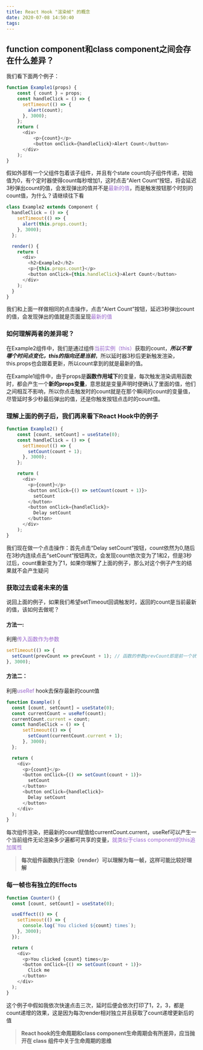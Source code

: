 ```yaml
---
title: React Hook "渲染帧" 的概念
date: 2020-07-08 14:50:40
tags:
---
```

## function component和class component之间会存在什么差异？
我们看下面两个例子：
```js
function Example1(props) {
    const { count } = props;
    const handleClick = () => {
      setTimeout(() => {
        alert(count);
      }, 3000);
    };
    return (
      <div>
          <p>{count}</p>
          <button onClick={handleClick}>Alert Count</button>
      </div>
    );
}
```
假如外部有一个父组件包着该子组件，并且有个state count向子组件传递，初始值为0，有个定时器使得count每秒增加1，这时点击“Alert Count”按钮，将会延迟3秒弹出count的值，会发现弹出的值并不是<font color="#9966CC">最新的值</font>，而是触发按钮那个时刻的count值，为什么？请继续往下看
```javascript
class Example2 extends Component {
  handleClick = () => {
    setTimeout(() => {
      alert(this.props.count);
    }, 3000);
  };

  render() {
    return (
      <div>
        <h2>Example2</h2>
        <p>{this.props.count}</p>
        <button onClick={this.handleClick}>Alert Count</button>
      </div>
    );
  }
}
```
我们和上面一样做相同的点击操作，点击“Alert Count”按钮，延迟3秒弹出count的值，会发现弹出的值就是页面呈现<font color="#9966CC">最新的值</font>
### 如何理解两者的差异呢？
在Example2组件中，我们是通过组件<font color="#9966CC">当前实例（this）</font>获取的count，***所以不管哪个时间点变化，this的指向还是当前***，所以延时器3秒后更新触发渲染，this.props也会跟着更新，所以count拿到的就是最新的值。

在Example1组件中，由于props是**函数作用域下**的变量，每次触发渲染调用函数时，都会产生一个**新的props变量**，意思就是变量声明时便确认了里面的值，他们之间相互不影响，所以你点击触发时的count就是在那个瞬间的count的变量值，尽管延时多少秒最后弹出的值，还是你触发按钮点击时的count值。

### 理解上面的例子后，我们再来看下React Hook中的例子
```js
function Example2() {
    const [count, setCount] = useState(0);
    const handleClick = () => {
      setTimeout(() => {
        setCount(count + 1);
      }, 3000);
    };

    return (
      <div>
        <p>{count}</p>
        <button onClick={() => setCount(count + 1)}>
          setCount
        </button>
        <button onClick={handleClick}>
          Delay setCount
        </button>
      </div>
    );
}
```
我们现在做一个点击操作：首先点击“Delay setCount”按钮，count依然为0,随后在3秒内连续点击“setCount“按钮两次，会发现count依次变为了1和2，但是3秒过后，count重新变为了1，如果你理解了上面的例子，那么对这个例子产生的结果就不会产生疑问

### 获取过去或者未来的值
说回上面的例子，如果我们希望setTimeout回调触发时，返回的count是当前最新的值，该如何去做呢？
#### 方法一:
利用<font color="#9966CC">传入函数作为参数</font>
```js
setTimeout(() => {
  setCount(prevCount => prevCount + 1); // 函数的参数prevCount即是前一个状态值
}, 3000);
```
#### 方法二：
利用<font color="#9966CC">useRef</font> hook去保存最新的count值
```js
function Example() {
  const [count, setCount] = useState(0);
  const currentCount = useRef(count);
  currentCount.current = count;
  const handleClick = () => {
      setTimeout(() => {
        setCount(currentCount.current + 1);
      }, 3000);
  };

  return (
    <div>
      <p>{count}</p>
      <button onClick={() => setCount(count + 1)}>
        setCount
      </button>
      <button onClick={handleClick}>
        Delay setCount
      </button>
    </div>
  );
}
```
每次组件渲染，把最新的count赋值给currentCount.current，useRef可以产生一个当前组件无论渲染多少遍都可共享的变量，<font color="#9966CC">就类似于class component的this追加属性</font>

> **每次组件函数执行渲染（render）可以理解为每一帧，这样可能比较好理解**

### 每一帧也有独立的Effects
```js
function Counter() {
  const [count, setCount] = useState(0);

  useEffect(() => {
    setTimeout(() => {
      console.log(`You clicked ${count} times`);
    }, 3000);
  });

  return (
    <div>
      <p>You clicked {count} times</p>
      <button onClick={() => setCount(count + 1)}>
        Click me
      </button>
    </div>
  );
}
```
这个例子中假如我依次快速点击三次，延时后便会依次打印了1，2，3，都是count递增的效果，这是因为每次render相对独立并且获取了count递增更新后的值

> **React hook的生命周期和class component生命周期会有所差异，应当抛开在 class 组件中关于生命周期的思维**